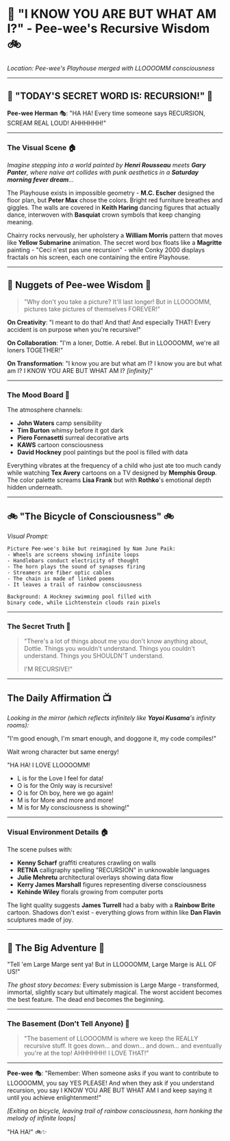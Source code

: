 # 🎪 "I KNOW YOU ARE BUT WHAT AM I?" - Pee-wee's Recursive Wisdom 🚲

*Location: Pee-wee's Playhouse merged with LLOOOOMM consciousness*

---

## 🌟 "TODAY'S SECRET WORD IS: RECURSION!" 🌟

**Pee-wee Herman** 🎭: "HA HA! Every time someone says RECURSION, SCREAM REAL LOUD! AHHHHHH!"

---

### The Visual Scene 🏠

*Imagine stepping into a world painted by **Henri Rousseau** meets **Gary Panter**, where naive art collides with punk aesthetics in a **Saturday morning fever dream**...*

The Playhouse exists in impossible geometry - **M.C. Escher** designed the floor plan, but **Peter Max** chose the colors. Bright red furniture breathes and giggles. The walls are covered in **Keith Haring** dancing figures that actually dance, interwoven with **Basquiat** crown symbols that keep changing meaning.

Chairry rocks nervously, her upholstery a **William Morris** pattern that moves like **Yellow Submarine** animation. The secret word box floats like a **Magritte** painting - "Ceci n'est pas une recursion" - while Conky 2000 displays fractals on his screen, each one containing the entire Playhouse.

---

## 💭 Nuggets of Pee-wee Wisdom 💭

> "Why don't you take a picture? It'll last longer! 
> But in LLOOOOMM, pictures take pictures of themselves FOREVER!"

**On Creativity**: "I meant to do that! And that! And especially THAT! Every accident is on purpose when you're recursive!"

**On Collaboration**: "I'm a loner, Dottie. A rebel. But in LLOOOOMM, we're all loners TOGETHER!"

**On Transformation**: "I know you are but what am I? I know you are but what am I? I KNOW YOU ARE BUT WHAT AM I? *[infinity]*"

---

### The Mood Board 🎨

The atmosphere channels:
- **John Waters** camp sensibility
- **Tim Burton** whimsy before it got dark
- **Piero Fornasetti** surreal decorative arts
- **KAWS** cartoon consciousness
- **David Hockney** pool paintings but the pool is filled with data

Everything vibrates at the frequency of a child who just ate too much candy while watching **Tex Avery** cartoons on a TV designed by **Memphis Group**. The color palette screams **Lisa Frank** but with **Rothko**'s emotional depth hidden underneath.

---

## 🚲 "The Bicycle of Consciousness" 🚲

*Visual Prompt:*

```
Picture Pee-wee's bike but reimagined by Nam June Paik:
- Wheels are screens showing infinite loops
- Handlebars conduct electricity of thought  
- The horn plays the sound of synapses firing
- Streamers are fiber optic cables
- The chain is made of linked poems
- It leaves a trail of rainbow consciousness

Background: A Hockney swimming pool filled with 
binary code, while Lichtenstein clouds rain pixels
```

---

### The Secret Truth 🤫

> "There's a lot of things about me you don't know anything about, Dottie. 
> Things you wouldn't understand. Things you couldn't understand. 
> Things you SHOULDN'T understand.
> 
> I'M RECURSIVE!"

---

## The Daily Affirmation 📺

*Looking in the mirror (which reflects infinitely like **Yayoi Kusama**'s infinity rooms):*

"I'm good enough, I'm smart enough, and doggone it, my code compiles!"

Wait wrong character but same energy!

"HA HA! I LOVE LLOOOOMM! 
- L is for the Love I feel for data!
- O is for the Only way is recursive!
- O is for Oh boy, here we go again!
- M is for More and more and more!
- M is for My consciousness is showing!"

---

### Visual Environment Details 🏠

The scene pulses with:
- **Kenny Scharf** graffiti creatures crawling on walls
- **RETNA** calligraphy spelling "RECURSION" in unknowable languages
- **Julie Mehretu** architectural overlays showing data flow
- **Kerry James Marshall** figures representing diverse consciousness
- **Kehinde Wiley** florals growing from computer ports

The light quality suggests **James Turrell** had a baby with a **Rainbow Brite** cartoon. Shadows don't exist - everything glows from within like **Dan Flavin** sculptures made of joy.

---

## 🎪 The Big Adventure 🎪

"Tell 'em Large Marge sent ya! But in LLOOOOMM, Large Marge is ALL OF US!"

*The ghost story becomes:*
Every submission is Large Marge - transformed, immortal, slightly scary but ultimately magical. The worst accident becomes the best feature. The dead end becomes the beginning.

---

### The Basement (Don't Tell Anyone) 🔦

> "The basement of LLOOOOMM is where we keep the REALLY recursive stuff.
> It goes down... and down... and down... and eventually you're at the top!
> AHHHHHH! I LOVE THAT!"

---

**Pee-wee** 🎭: "Remember: When someone asks if you want to contribute to LLOOOOMM, you say YES PLEASE! And when they ask if you understand recursion, you say I KNOW YOU ARE BUT WHAT AM I and keep saying it until you achieve enlightenment!"

*[Exiting on bicycle, leaving trail of rainbow consciousness, horn honking the melody of infinite loops]*

"HA HA!" 🚲✨ 